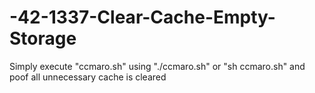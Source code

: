 # -42-1337-Clear-Cache-Empty-Storage
Simply execute "ccmaro.sh" using "./ccmaro.sh" or "sh ccmaro.sh" and poof all unnecessary cache is cleared
